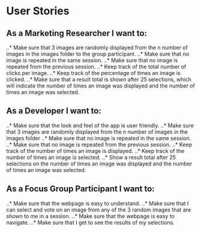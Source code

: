 
#                            User Stories

## As a Marketing Researcher I want to:

..* Make sure that 3 images are randomly displayed from the n number of images in the images folder to the group participant.
..* Make sure that no image is repeated in the same session.
..* Make sure that no image is repeated from the previous session.
..* Keep track of the total number of clicks per image.
..* Keep track of the percentage of times an image is clicked.
..* Make sure that a result total is shown after 25 selections, which will indicate the number of times an image was displayed and the number of times an image was selected.

## As a Developer I want to:

..* Make sure that the look and feel of the app is user friendly.
..* Make sure that 3 images are randomly displayed from the n number of images in the images folder
..* Make sure that no image is repeated in the same session.
..* Make sure that no image is repeated from the previous session.
..* Keep track of the number of times an image is displayed.
..* Keep track of the number of times an image is selected.
..* Show a result total after 25 selections on the number of times an image was displayed and the number of times an image was selected.

## As a Focus Group Participant I want to:

..* Make sure that the webpage is easy to understand.
..* Make sure that I can select and vote on an image from any of the 3 random images that are shown to me in a session.
..* Make sure that the webpage is easy to navigate.
..* Make sure that I get to see the results of my selections.


